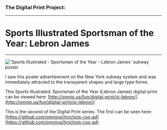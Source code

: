 ### The Digital Print Project:
---

# Sports Illustrated Sportsman of the Year: Lebron James
***

!['Sports Illustrated - Sportsman of the Year - Lebron James'  subway poster](http://omnio.us/fun/digital-print/si-lebron/img/SI_lebron_source.jpg "'Sports Illustrated - Sportsman of the Year: Lebron James' subway poster")

I saw this poster advertisement on the New York subway system and was immediately attracted to the transparent shapes and large type forms.

This Sports Illustrated: Sportsman of the Year (Lebron James) digital-print can be viewed here:
[http://omnio.us/fun/digital-print/si-lebron/](http://omnio.us/fun/digital-print/si-lebron/)

This is the second of the Digital Print series. The first can be seen here:
[https://github.com/omniosi/hnichols-css-ad](https://github.com/omniosi/hnichols-css-ad)